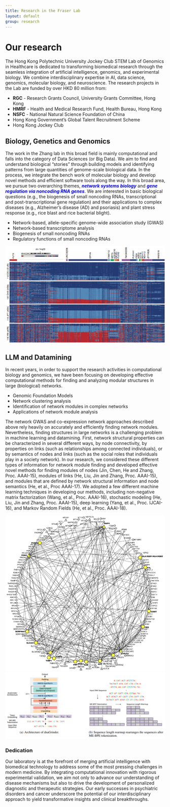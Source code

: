 ```yaml
---
title: Research in the Fraser Lab
layout: default
group: research
---
```


<div class="row">

# Our research

The Hong Kong Polytechnic University Jockey Club STEM Lab of Genomics in Healthcare is dedicated to transforming biomedical research through the seamless integration of artificial intelligence, genomics, and experimental biology. We combine interdisciplinary expertise in AI, data science, genomics, molecular biology, and neuroscience. The research projects in the Lab are funded by over HKD 80 million from:
- **RGC** - Research Grants Council, University Grants Committee, Hong Kong
- **HMRF** - Health and Medical Research Fund, Health Bureau, Hong Kong
- **NSFC** - National Natural Science Foundation of China
- Hong Kong Government’s Global Talent Recruitment Scheme
- Hong Kong Jockey Club

</div>

<div class="row">

## Biology, Genetics and Genomics

<div class="col-md-7 order-md-2">

The work in the Zhang lab in this broad field is mainly computational and falls into the category of Data Sciences (or Big Data). We aim to find and understand biological “stories” through building models and identifying patterns from large quantities of genome-scale biological data. In the process, we integrate the bench work of molecular biology and develop novel methods and efficient software tools along the way. In this broad area, we pursue two overarching themes, **<span style="color:blue; font-weight:bold; font-style:italic;">network systems biology</span>** and **<span style="color:blue; font-weight:bold; font-style:italic;">gene regulation via noncoding RNA genes</span>**. We are interested in basic biological questions (e.g., the biogenesis of small noncoding RNAs, transcriptional and post-transcriptional gene regulation) and their applications to complex diseases (e.g., Alzheimer’s disease (AD) and psoriasis) and plant stress response (e.g., rice blast and rice bacterial blight).
- Network-based, allele-specific genome-wide association study (GWAS)
- Network-based transcriptome analysis
- Biogenesis of small noncoding RNAs
- Regulatory functions of small noncoding RNAs

</div>

<div class="col-md-5 order-md-1 align-self-center">
<img class="img-fluid w-65" src="/static/img/research/research_picture1.png" alt="Research in the Zhang lab related to PTP1B">
</div>

</div>

<div class="row">

## LLM and Datamining

<div class="col-md-7 order-md-1 ">

 In recent years, in order to support the research activities in computational biology and genomics, we have been focusing on developing effective computational methods for finding and analyzing modular structures in large (biological) networks.
- Genomic Foundation Models
- Network clustering analysis
- Identification of network modules in complex networks
- Applications of network module analysis

The network GWAS and co-expression network approaches described above rely heavily on accurately and efficiently finding network modules. Nevertheless, finding structures in large networks is a challenging problem in machine learning and datamining. First, network structural properties can be characterized in several different ways, by node connectivity, by properties on links (such as relationships among connected individuals), or by semantics of nodes and links (such as the social roles that individuals play in a society network). In our research, we considered these different types of information for network module finding and developed effective novel methods for finding modules of nodes (Jin, Chen, He and Zhang, Proc. AAAI-15), modules of links (He, Liu, Jin and Zhang, Proc. AAAI-15), and modules that are defined by network structural information and node semantics (He, et al., Proc AAAI-17). We adopted a few different machine learning techniques in developing our methods, including non-negative matrix factorization (Wang, et al., Proc. AAAI-16), stochastic modeling (He, Liu, Jin and Zhang, Proc. AAAI-15), deep learning (Yang, et al., Proc. IJCAI-16), and Markov Random Fields (He, et al., Proc. AAAI-18).

</div>

<div class="col-md-3 order-md-2 align-self-center">
<img class="img-fluid w-150" src="/static/img/research/research_picture3.png" alt="antibiotic">
<img class="img-fluid w-150" src="/static/img/research/dnagrinder.png" alt="dnamodel">
</div>

</div>

<div class="row">

### Dedication
<div class="col-md-7 order-md-2">

Our laboratory is at the forefront of merging artificial intelligence with biomedical technology to address some of the most pressing challenges in modern medicine. By integrating computational innovation with rigorous experimental validation, we aim not only to advance our understanding of disease mechanisms but also to drive the development of personalized diagnostic and therapeutic strategies. Our early successes in psychiatric disorders and cancer underscore the potential of our interdisciplinary approach to yield transformative insights and clinical breakthroughs.
</div>

</div>
